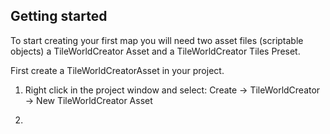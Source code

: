 ## Getting started

To start creating your first map you will need two asset files (scriptable objects) a TileWorldCreator Asset and a TileWorldCreator Tiles Preset.

First create a TileWorldCreatorAsset in your project.
1. Right click in the project window and select: Create -> TileWorldCreator -> New TileWorldCreator Asset

2. 

